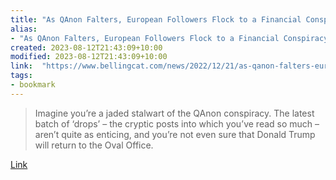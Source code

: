 ```yaml
---
title: "As QAnon Falters, European Followers Flock to a Financial Conspiracy"
alias:
- "As QAnon Falters, European Followers Flock to a Financial Conspiracy"
created: 2023-08-12T21:43:09+10:00
modified: 2023-08-12T21:43:09+10:00
link:  "https://www.bellingcat.com/news/2022/12/21/as-qanon-falters-european-followers-flock-to-a-financial-conspiracy/"
tags:
- bookmark
---
```


> Imagine you’re a jaded stalwart of the QAnon conspiracy. The latest batch of ‘drops’ – the cryptic posts into which you’ve read so much – aren’t quite as enticing, and you’re not even sure that Donald Trump will return to the Oval Office.

[Link](https://www.bellingcat.com/news/2022/12/21/as-qanon-falters-european-followers-flock-to-a-financial-conspiracy/)